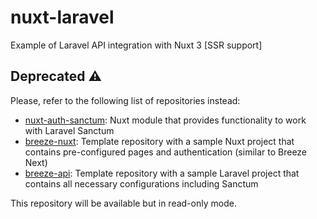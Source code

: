 # nuxt-laravel
Example of Laravel API integration with Nuxt 3 [SSR support]

## Deprecated ⚠️

Please, refer to the following list of repositories instead:
- [nuxt-auth-sanctum](https://github.com/manchenkoff/nuxt-auth-sanctum): Nuxt module that provides functionality to work with Laravel Sanctum
- [breeze-nuxt](https://github.com/manchenkoff/breeze-nuxt): Template repository with a sample Nuxt project that contains pre-configured pages and authentication (similar to Breeze Next)
- [breeze-api](https://github.com/manchenkoff/breeze-api): Template repository with a sample Laravel project that contains all necessary configurations including Sanctum

This repository will be available but in read-only mode.
